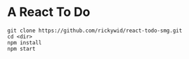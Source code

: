 # A React To Do 

```
git clone https://github.com/rickywid/react-todo-smg.git
cd <dir>
npm install
npm start
```
